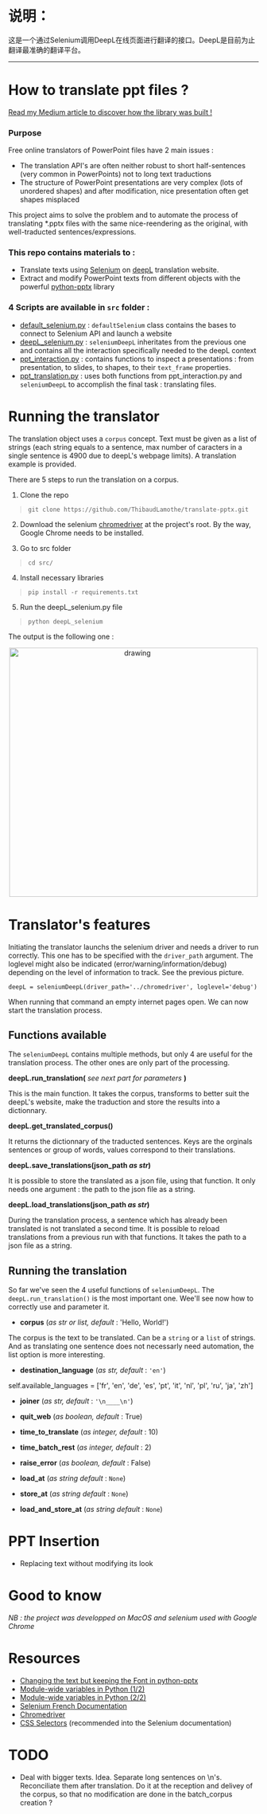 # 说明：
这是一个通过Selenium调用DeepL在线页面进行翻译的接口。DeepL是目前为止翻译最准确的翻译平台。

-------------------------------
# How to translate ppt files ?

[Read my Medium article to discover how the library was built !](https://medium.com/@thibaud.lamothe2/using-selenium-and-deepl-to-automate-the-translation-of-power-point-files-3c01f81f113)

### Purpose

Free online translators of PowerPoint files have 2 main issues : 
- The translation API's are often neither robust to short half-sentences (very common in PowerPoints) not to long text traductions
- The structure of PowerPoint presentations are very complex (lots of unordered shapes) and after modification, nice presentation often get shapes misplaced  

This project aims to solve the problem and to automate the process of translating *.pptx files with the same nice-reendering as the original, with well-traducted sentences/expressions. 

### This repo contains materials to :
- Translate texts using [Selenium](https://selenium-python.readthedocs.io/) on [deepL](https://www.deepl.com/en/translator) translation website.
- Extract and modify PowerPoint texts from different objects with the powerful [python-pptx](https://python-pptx.readthedocs.io/en/latest/) library 


### 4 Scripts are available in `src` folder :
- [default_selenium.py](src/default_selenium.py) : `defaultSelenium` class contains the bases to connect to Selenium API and launch a website
- [deepL_selenium.py](src/deepL_selenium.py) :  `seleniumDeepL` inheritates from the previous one and contains all the interaction specifically needed to the deepL context 
- [ppt_interaction.py](src/ppt_interaction.py) : contains functions to inspect a presentations : from presentation, to slides, to shapes, to their `text_frame` properties.  
- [ppt_translation.py](src/ppt_translation.py) : uses both functions from ppt_interaction.py and `seleniumDeepL` to accomplish the final task : translating files.


# Running the translator

The translation object uses a `corpus` concept. Text must be given as a list of strings (each string equals to a sentence, max number of caracters in a single sentence is 4900 due to deepL's webpage limits). A translation example is provided.

There are 5 steps to run the translation on a corpus.

1. Clone the repo
> `git clone https://github.com/ThibaudLamothe/translate-pptx.git`


2. Download the selenium [chromedriver](http://chromedriver.storage.googleapis.com/index.html) at the project's root. By the way, Google Chrome needs to be installed.

3. Go to src folder
> `cd src/`


4. Install necessary libraries
> `pip install -r requirements.txt`

5. Run the deepL_selenium.py file
> `python deepL_selenium` 

The output is the following one :

<center><img src="https://github.com/ThibaudLamothe/translate-pptx/blob/master/fig/translation_example.png?raw=true" alt="drawing" width="500" /></center>


# Translator's features

Initiating the translator launchs the selenium driver and needs a driver to run correctly. This one has to be specified with the `driver_path` argument. The loglevel might also be indicated (error/warning/information/debug) depending on the level of information to track. See the previous picture.

 `deepL = seleniumDeepL(driver_path='../chromedriver', loglevel='debug')`

When running that command an empty internet pages open. We can now start the translation process.

## Functions available

The `seleniumDeepL` contains multiple methods, but only 4 are useful for the translation process. The other ones are only part of the processing.


__deepL.run_translation(__ _see next part for parameters_ __)__

This is the main function. It takes the corpus, transforms to better suit the deepL's website, make the traduction and store the results into a dictionnary.

__deepL.get_translated_corpus()__

It returns the dictionnary of the traducted sentences. Keys are the orginals sentences or group of words, values correspond to their translations.


__deepL.save_translations(json_path _as str_)__

It is possible to store the translated as a json file, using that function. It only needs one argument : the path to the json file as a string.

__deepL.load_translations(json_path _as str_)__

During the translation process, a sentence which has already been translated is not translated a second time. It is possible to reload translations from a previous run with that functions. It takes the path to a json file as a string.


## Running the translation

So far we've seen the 4 useful functions of `seleniumDeepL`. The `deepL.run_translation()` is the most important one. Wee'll see now how to correctly use and parameter it.

- __corpus__ (_as str or list, default_ : 'Hello, World!')

The corpus is the text to be translated. Can be a `string` or a `list` of strings. And as translating one sentence does not necessarly need automation, the list option is more interesting.

- __destination_language__ (_as str, default_ : `'en'`)


self.available_languages = ['fr', 'en', 'de', 'es', 'pt', 'it', 'nl', 'pl', 'ru', 'ja', 'zh']


- __joiner__ (_as str, default_ : `'\n____\n'`)


- __quit_web__ (_as boolean, default_ : True)

- __time_to_translate__ (_as integer, default_ : 10)

- __time_batch_rest__ (_as integer, default_ : 2)

- __raise_error__ (_as boolean, default_ : False)

- __load_at__ (_as string default_ : `None`)

- __store_at__ (_as string default_ : `None`)

- __load_and_store_at__ (_as string default_ : `None`)



# PPT Insertion
- Replacing text without modifying its look


# Good to know
_NB : the project was developped on MacOS and selenium used with Google Chrome_ 

# Resources


- [Changing the text but keeping the Font in python-pptx](https://github.com/scanny/python-pptx/issues/285)
- [Module-wide variables in Python (1/2)](how-to-create-module-wide-variables-in-python)
- [Module-wide variables in Python (2/2)](https://stackoverflow.com/questions/1977362/)
- [Selenium French Documentation](https://www.selenium.dev/documentation/fr/) 
- [Chromedriver](http://chromedriver.storage.googleapis.com/index.html)
- [CSS Selectors](https://saucelabs.com/resources/articles/selenium-tips-css-selectors) (recommended into the Selenium documentation)


# TODO
- Deal with bigger texts. Idea. Separate long sentences on \n's. Reconciliate them after translation. Do it at the reception and delivey of the corpus, so that no modification are done in the batch_corpus creation ?

